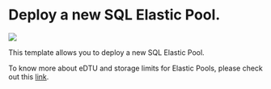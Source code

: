 # Deploy a new SQL Elastic Pool.

<a href="https://portal.azure.com/#create/Microsoft.Template/uri/https%3A%2F%2Fraw.githubusercontent.com%2Fmathieu-benoit%2Fazure-quickstart-templates%2Fmathieu-benoit%2F101-sql-elastic-pool-create%2F101-sql-elastic-pool-create%2Fazuredeploy.json" target="_blank">
    <img src="http://azuredeploy.net/deploybutton.png"/>
</a>

This template allows you to deploy a new SQL Elastic Pool.

To know more about eDTU and storage limits for Elastic Pools, please check out this [link](https://docs.microsoft.com/en-us/azure/sql-database/sql-database-elastic-pool#edtu-and-storage-limits-for-elastic-pools).
